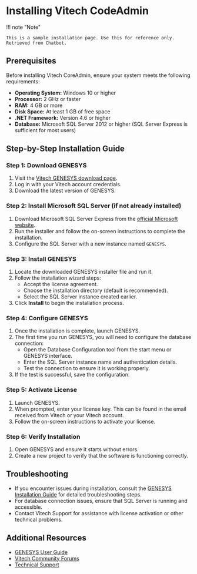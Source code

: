 # Installing Vitech CodeAdmin

!!! note "Note"

    This is a sample installation page. Use this for reference only. Retrieved from Chatbot.

[Twemoji]: https://twemoji.twitter.com/
[emoji search]: ../reference/icons-emojis.md#search

## Prerequisites

Before installing Vitech CoreAdmin, ensure your system meets the following requirements:

- **Operating System:** Windows 10 or higher
- **Processor:** 2 GHz or faster
- **RAM:** 4 GB or more
- **Disk Space:** At least 1 GB of free space
- **.NET Framework:** Version 4.6 or higher
- **Database:** Microsoft SQL Server 2012 or higher (SQL Server Express is sufficient for most users)

## Step-by-Step Installation Guide

### Step 1: Download GENESYS

1. Visit the [Vitech GENESYS download page](https://www.vitechcorp.com/genesys/download).
2. Log in with your Vitech account credentials.
3. Download the latest version of GENESYS.

### Step 2: Install Microsoft SQL Server (if not already installed)

1. Download Microsoft SQL Server Express from the [official Microsoft website](https://www.microsoft.com/en-us/sql-server/sql-server-editions-express).
2. Run the installer and follow the on-screen instructions to complete the installation.
3. Configure the SQL Server with a new instance named `GENESYS`.

### Step 3: Install GENESYS

1. Locate the downloaded GENESYS installer file and run it.
2. Follow the installation wizard steps:
   - Accept the license agreement.
   - Choose the installation directory (default is recommended).
   - Select the SQL Server instance created earlier.
3. Click **Install** to begin the installation process.

### Step 4: Configure GENESYS

1. Once the installation is complete, launch GENESYS.
2. The first time you run GENESYS, you will need to configure the database connection:
   - Open the Database Configuration tool from the start menu or GENESYS interface.
   - Enter the SQL Server instance name and authentication details.
   - Test the connection to ensure it is working properly.
3. If the test is successful, save the configuration.

### Step 5: Activate License

1. Launch GENESYS.
2. When prompted, enter your license key. This can be found in the email received from Vitech or your Vitech account.
3. Follow the on-screen instructions to activate your license.

### Step 6: Verify Installation

1. Open GENESYS and ensure it starts without errors.
2. Create a new project to verify that the software is functioning correctly.

## Troubleshooting

- If you encounter issues during installation, consult the [GENESYS Installation Guide](https://www.vitechcorp.com/genesys/installation-guide) for detailed troubleshooting steps.
- For database connection issues, ensure that SQL Server is running and accessible.
- Contact Vitech Support for assistance with license activation or other technical problems.

## Additional Resources

- [GENESYS User Guide](https://www.vitechcorp.com/genesys/user-guide)
- [Vitech Community Forums](https://community.vitechcorp.com/)
- [Technical Support](https://www.vitechcorp.com/support)

